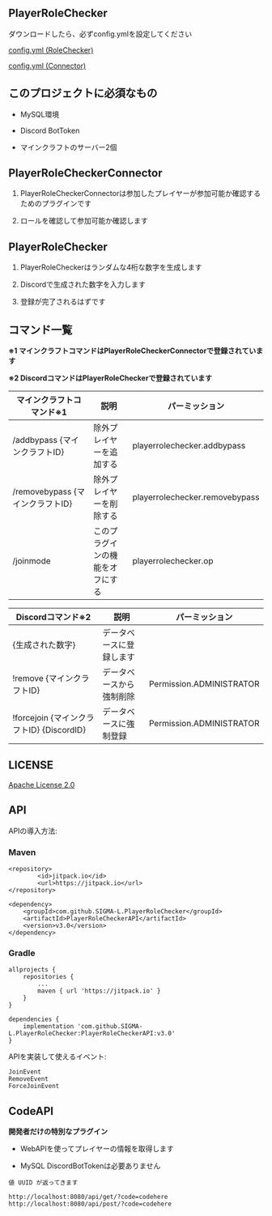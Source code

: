 ## PlayerRoleChecker

ダウンロードしたら、必ずconfig.ymlを設定してください 

[config.yml (RoleChecker)](https://github.com/SIGMA-L/PlayerRoleChecker/blob/main/PlayerRoleChecker/src/main/resources/config.yml)

[config.yml (Connector)](https://github.com/SIGMA-L/PlayerRoleChecker/blob/main/PlayerRoleCheckerConnector/src/main/resources/config.yml)

## このプロジェクトに必須なもの

- MySQL環境

- Discord BotToken

- マインクラフトのサーバー2個

## PlayerRoleCheckerConnector

1. PlayerRoleCheckerConnectorは参加したプレイヤーが参加可能か確認するためのプラグインです

2. ロールを確認して参加可能か確認します

## PlayerRoleChecker

1. PlayerRoleCheckerはランダムな4桁な数字を生成します

2. Discordで生成された数字を入力します

3. 登録が完了されるはずです


## コマンド一覧

**※1 マインクラフトコマンドはPlayerRoleCheckerConnectorで登録されています**

**※2 DiscordコマンドはPlayerRoleCheckerで登録されています**


| マインクラフトコマンド※1             | 説明 | パーミッション |
|---------------------------| --- | --- |
| /addbypass {マインクラフトID}    | 除外プレイヤーを追加する | playerrolechecker.addbypass |
| /removebypass {マインクラフトID} | 除外プレイヤーを削除する | playerrolechecker.removebypass |
| /joinmode                 | このプラグインの機能をオフにする | playerrolechecker.op |

| Discordコマンド※2                      | 説明 | パーミッション |
|------------------------------------| --- | --- |
| {生成された数字}                          | データベースに登録します |  |
| !remove {マインクラフトID}                | データベースから強制削除 | Permission.ADMINISTRATOR |
| !forcejoin {マインクラフトID} {DiscordID} | データベースに強制登録 | Permission.ADMINISTRATOR |

## LICENSE

[Apache License 2.0](https://github.com/SIGMA-L/PlayerRoleChecker/blob/main/LICENSE)


## API

APIの導入方法:

### Maven

    <repository>
		    <id>jitpack.io</id>
		    <url>https://jitpack.io</url>
    </repository>

	<dependency>
	    <groupId>com.github.SIGMA-L.PlayerRoleChecker</groupId>
	    <artifactId>PlayerRoleCheckerAPI</artifactId>
	    <version>v3.0</version>
	</dependency>

### Gradle

    allprojects {
		repositories {
			...
			maven { url 'https://jitpack.io' }
		}
	}

    dependencies {
        implementation 'com.github.SIGMA-L.PlayerRoleChecker:PlayerRoleCheckerAPI:v3.0'
	}

APIを実装して使えるイベント:
    
    JoinEvent
    RemoveEvent
    ForceJoinEvent

## CodeAPI

**開発者だけの特別なプラグイン**

- WebAPIを使ってプレイヤーの情報を取得します

- MySQL DiscordBotTokenは必要ありません

```
値 UUID が返ってきます

http://localhost:8080/api/get/?code=codehere
http://localhost:8080/api/post/?code=codehere
```
